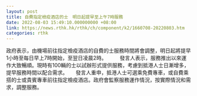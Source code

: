 ```yaml
---
layout: post
title: 自費指定檢疫酒店的士　明日起提早至上午7時服務
date: 2022-08-03 15:49:10.000000000 +08:00
link: https://news.rthk.hk/rthk/ch/component/k2/1660708-20220803.htm
categories: rthk
---
```


政府表示，由機場前往指定檢疫酒店的自費的士服務時間將會調整，明日起將提早1小時至每日早上7時開始，至翌日凌晨2時。
　　 
發言人表示，服務推出以來運作大致暢順。現時有100輛的士以試辦形式提供服務，考慮到抵港人士日漸增多，提早服務時間以配合需求。
　 
發言人重申，抵港人士可選乘免費專車，或自費乘搭的士或貴賓專車前往指定檢疫酒店。政府會監察服務運作情況，按實際情況和需求，調整服務。
